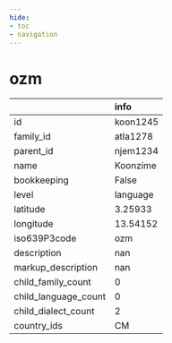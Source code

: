 ```yaml
---
hide:
- toc
- navigation
---
```

# ozm
|                      | info     |
|:---------------------|:---------|
| id                   | koon1245 |
| family_id            | atla1278 |
| parent_id            | njem1234 |
| name                 | Koonzime |
| bookkeeping          | False    |
| level                | language |
| latitude             | 3.25933  |
| longitude            | 13.54152 |
| iso639P3code         | ozm      |
| description          | nan      |
| markup_description   | nan      |
| child_family_count   | 0        |
| child_language_count | 0        |
| child_dialect_count  | 2        |
| country_ids          | CM       |